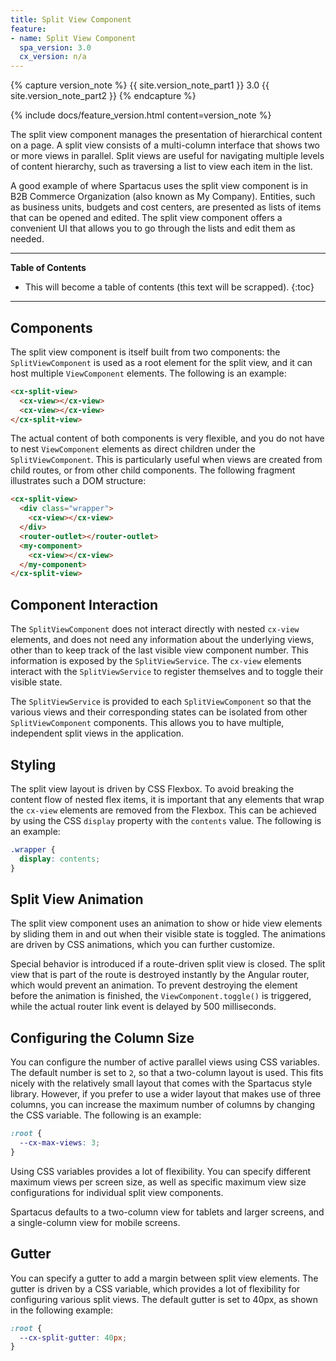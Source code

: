 ```yaml
---
title: Split View Component
feature:
- name: Split View Component
  spa_version: 3.0
  cx_version: n/a
---
```


{% capture version_note %}
{{ site.version_note_part1 }} 3.0 {{ site.version_note_part2 }}
{% endcapture %}

{% include docs/feature_version.html content=version_note %}

The split view component manages the presentation of hierarchical content on a page. A split view consists of a multi-column interface that shows two or more views in parallel. Split views are useful for navigating multiple levels of content hierarchy, such as traversing a list to view each item in the list.

A good example of where Spartacus uses the split view component is in B2B Commerce Organization (also known as My Company). Entities, such as business units, budgets and cost centers, are presented as lists of items that can be opened and edited. The split view component offers a convenient UI that allows you to go through the lists and edit them as needed.

***

**Table of Contents**

- This will become a table of contents (this text will be scrapped).
{:toc}

***

## Components

The split view component is itself built from two components: the `SplitViewComponent` is used as a root element for the split view, and it can host multiple `ViewComponent` elements. The following is an example:

```html
<cx-split-view>
  <cx-view></cx-view>
  <cx-view></cx-view>
</cx-split-view>
```

The actual content of both components is very flexible, and you do not have to nest `ViewComponent` elements as direct children under the `SplitViewComponent`. This is particularly useful when views are created from child routes, or from other child components. The following fragment illustrates such a DOM structure:

```html
<cx-split-view>
  <div class="wrapper">
    <cx-view></cx-view>
  </div>
  <router-outlet></router-outlet>
  <my-component>
    <cx-view></cx-view>
  </my-component>
</cx-split-view>
```

## Component Interaction

The `SplitViewComponent` does not interact directly with nested `cx-view` elements, and does not need any information about the underlying views, other than to keep track of the last visible view component number. This information is exposed by the `SplitViewService`. The `cx-view` elements interact with the `SplitViewService` to register themselves and to toggle their visible state.

The `SplitViewService` is provided to each `SplitViewComponent` so that the various views and their corresponding states can be isolated from other `SplitViewComponent` components. This allows you to have multiple, independent split views in the application.

## Styling

The split view layout is driven by CSS Flexbox. To avoid breaking the content flow of nested flex items, it is important that any elements that wrap the `cx-view` elements are removed from the Flexbox. This can be achieved by using the CSS `display` property with the `contents` value. The following is an example:

```css
.wrapper {
  display: contents;
}
```

## Split View Animation

The split view component uses an animation to show or hide view elements by sliding them in and out when their visible state is toggled. The animations are driven by CSS animations, which you can further customize.

Special behavior is introduced if a route-driven split view is closed. The split view that is part of the route is destroyed instantly by the Angular router, which would prevent an animation. To prevent destroying the element before the animation is finished, the `ViewComponent.toggle()` is triggered, while the actual router link event is delayed by 500 milliseconds.

## Configuring the Column Size

You can configure the number of active parallel views using CSS variables. The default number is set to `2`, so that a two-column layout is used. This fits nicely with the relatively small layout that comes with the Spartacus style library. However, if you prefer to use a wider layout that makes use of three columns, you can increase the maximum number of columns by changing the CSS variable. The following is an example:

```css
:root {
  --cx-max-views: 3;
}
```

Using CSS variables provides a lot of flexibility. You can specify different maximum views per screen size, as well as specific maximum view size configurations for individual split view components.

Spartacus defaults to a two-column view for tablets and larger screens, and a single-column view for mobile screens.

## Gutter

You can specify a gutter to add a margin between split view elements. The gutter is driven by a CSS variable, which provides a lot of flexibility for configuring various split views. The default gutter is set to 40px, as shown in the following example:

```css
:root {
  --cx-split-gutter: 40px;
}
```
